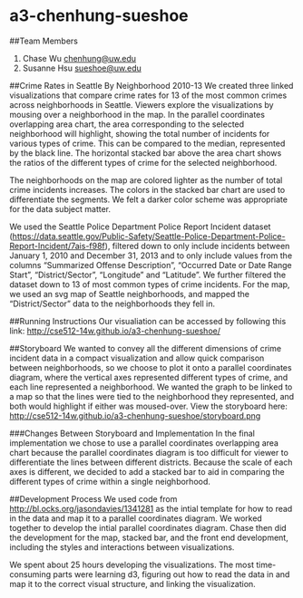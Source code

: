 a3-chenhung-sueshoe
===================

##Team Members
1. Chase Wu chenhung@uw.edu
2. Susanne Hsu sueshoe@uw.edu

##Crime Rates in Seattle By Neighborhood 2010-13
We created three linked visualizations that compare crime rates for 13 of the most common crimes across neighborhoods in Seattle. Viewers explore the visualizations by mousing over a neighborhood in the map. In the parallel coordinates overlapping area chart, the area corresponding to the selected neighborhood will highlight, showing the total number of incidents for various types of crime. This can be compared to the median, represented by the black line.  The horizontal stacked bar above the area chart shows the ratios of the different types of crime for the selected neighborhood. 

The neighborhoods on the map are colored lighter as the number of total crime incidents increases. The colors in the stacked bar chart are used to differentiate the segments. We felt a darker color scheme was appropriate for the data subject matter. 

We used the Seattle Police Department Police Report Incident dataset (https://data.seattle.gov/Public-Safety/Seattle-Police-Department-Police-Report-Incident/7ais-f98f), filtered down to only include incidents between January 1, 2010 and December 31, 2013 and to only include values from the columns “Summarized Offense Description”, “Occurred Date or Date Range Start”, “District/Sector”, “Longitude” and “Latitude”. We further filtered the dataset down to 13 of most common types of crime incidents. For the map, we used an svg map of Seattle neighborhoods, and mapped the “District/Sector” data to the neighborhoods they fell in. 

##Running Instructions
Our visualiation can be accessed by following this link: http://cse512-14w.github.io/a3-chenhung-sueshoe/

##Storyboard 
We wanted to convey all the different dimensions of crime incident data in a compact visualization and allow quick comparison between neighborhoods, so we choose to plot it onto a parallel coordinates diagram, where the vertical axes represented different types of crime, and each line represented a neighborhood.  We wanted the graph to be linked to a map so that the lines were tied to the neighborhood they represented, and both would highlight if either was moused-over. 
View the storyboard here: http://cse512-14w.github.io/a3-chenhung-sueshoe/storyboard.png

###Changes Between Storyboard and Implementation
In the final implementation we chose to use a parallel coordinates overlapping area chart because the parallel coordinates diagram is too difficult for viewer to differentiate the lines between different districts. Because the scale of each axes is different, we decided to add a stacked bar to aid in comparing the different types of crime within a single neighborhood. 


##Development Process
We used code from http://bl.ocks.org/jasondavies/1341281 as the intial template for how to read in the data and map it to a parallel coordinates diagram. We worked together to develop the intial parallel coordinates diagram.  Chase then did the development for the map, stacked bar, and the front end development, including the styles and interactions between visualizations. 

We spent about 25 hours developing the visualizations. The most time-consuming parts were learning d3, figuring out how to read the data in and map it to the correct visual structure, and linking the visualization. 
